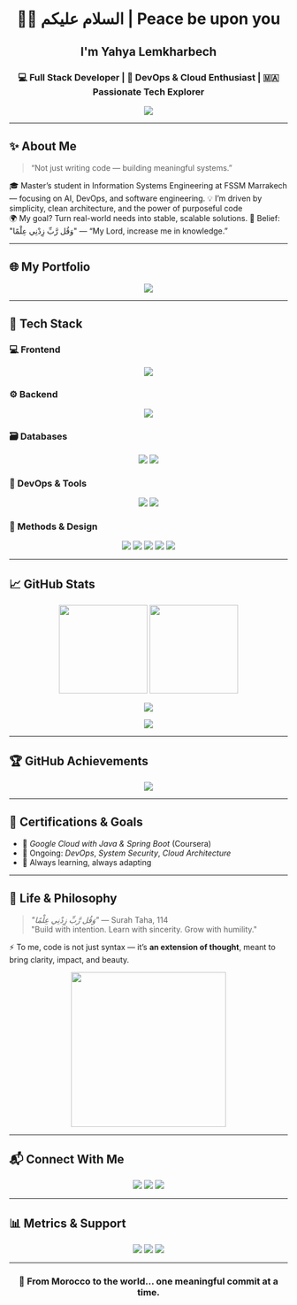 <h1 align="center">👨‍💻 السلام عليكم | Peace be upon you</h1>

<h2 align="center">I'm Yahya Lemkharbech</h2>
<h3 align="center">💻 Full Stack Developer | 🚀 DevOps & Cloud Enthusiast | 🇲🇦 Passionate Tech Explorer</h3>

<p align="center">
  <img src="https://readme-typing-svg.herokuapp.com?font=Cairo&duration=4000&color=F49E38&center=true&vCenter=true&lines=Welcome+to+my+GitHub!;Code+with+purpose.;📿+Seek+knowledge+from+the+cradle+to+the+grave."/>
</p>


---

## ✨ About Me

> “Not just writing code — building meaningful systems.”

🎓 Master’s student in Information Systems Engineering at FSSM Marrakech — focusing on AI, DevOps, and software engineering.
💡 I’m driven by simplicity, clean architecture, and the power of purposeful code  
🌍 My goal? Turn real-world needs into stable, scalable solutions.
🤲 Belief: "وَقُل رَّبِّ زِدْنِي عِلْمًا" — “My Lord, increase me in knowledge.”


---

## 🌐 My Portfolio

<p align="center">
  <a href="https://lemkharbech-yahya.vercel.app/" target="_blank">
    <img src="https://img.shields.io/badge/🌍_Visit_My_Portfolio-F49E38?style=for-the-badge&logo=vercel&logoColor=white"/>
  </a>
</p>

---

## 🧠 Tech Stack

### 💻 Frontend
<p align="center">
  <img src="https://skillicons.dev/icons?i=html,css,js,react,tailwind,bootstrap" />
</p>

### ⚙ Backend
<p align="center">
  <img src="https://skillicons.dev/icons?i=java,spring,php,laravel,python" />
</p>

### 🗃️ Databases
<p align="center">
  <img src="https://skillicons.dev/icons?i=mysql,postgres,firebase" />
  <img src="https://img.shields.io/badge/Oracle-F80000?style=for-the-badge&logo=oracle&logoColor=white"/>
</p>

### 🧪 DevOps & Tools
<p align="center">
  <img src="https://skillicons.dev/icons?i=docker,github,git,jenkins,vscode,idea" />
  <img src="https://img.shields.io/badge/CI%2FCD-0A0A0A?style=for-the-badge&logo=githubactions&logoColor=white"/>
</p>

### 📐 Methods & Design
<p align="center">
  <img src="https://img.shields.io/badge/OOP-232F3E?style=for-the-badge&logo=oop&logoColor=white"/>
  <img src="https://img.shields.io/badge/UML-FFFFFF?style=for-the-badge&logo=uml&logoColor=black"/>
  <img src="https://img.shields.io/badge/Merise-007396?style=for-the-badge&logo=merise&logoColor=white"/>
  <img src="https://img.shields.io/badge/Design%20Pattern-8E44AD?style=for-the-badge&logo=pattern&logoColor=white"/>
  <img src="https://img.shields.io/badge/REST%20API-4B8BBE?style=for-the-badge&logo=rest&logoColor=white"/>
</p>

---

## 📈 GitHub Stats

<p align="center">
  <img src="https://github-readme-stats.vercel.app/api?username=YahyaLem02&show_icons=true&theme=tokyonight" height="160"/>
  <img src="https://github-readme-stats.vercel.app/api/top-langs/?username=YahyaLem02&layout=compact&theme=tokyonight" height="160"/>
</p>

<p align="center">
  <img src="https://github-readme-streak-stats.herokuapp.com/?user=YahyaLem02&theme=tokyonight"/>
</p>

<p align="center">
  <img src="https://github-profile-summary-cards.vercel.app/api/cards/profile-details?username=YahyaLem02&theme=tokyonight" />
</p>

---

## 🏆 GitHub Achievements

<p align="center">
  <img src="https://github-profile-trophy.vercel.app/?username=YahyaLem02&theme=monokai&row=2&column=4" />
</p>

---

## 🎯 Certifications & Goals

- 📜 *Google Cloud with Java & Spring Boot* (Coursera)  
- 🎯 Ongoing: *DevOps*, *System Security*, *Cloud Architecture*  
- 🚀 Always learning, always adapting  

---

## 💬 Life & Philosophy

> *"وَقُل رَّبِّ زِدْنِي عِلْمًا"* — Surah Taha, 114  
> "Build with intention. Learn with sincerity. Grow with humility."

⚡ To me, code is not just syntax — it’s **an extension of thought**, meant to bring clarity, impact, and beauty.

<div align="center">
  <img src="https://media.giphy.com/media/kH1DBkPNyZPOk0BxrM/giphy.gif" width="280" />
</div>

---

## 📬 Connect With Me

<p align="center">
  <a href="mailto:lemkharbechy@gmail.com"><img src="https://img.shields.io/badge/Gmail-D14836?style=for-the-badge&logo=gmail&logoColor=white"/></a>
  <a href="https://linkedin.com/in/yahya-lemkharbech"><img src="https://img.shields.io/badge/LinkedIn-0A66C2?style=for-the-badge&logo=linkedin&logoColor=white"/></a>
  <a href="https://lemkharbech-yahya.vercel.app/"><img src="https://img.shields.io/badge/Portfolio-F49E38?style=for-the-badge&logo=vercel&logoColor=white"/></a>
</p>

---

## 📊 Metrics & Support

<p align="center">
  <img src="https://komarev.com/ghpvc/?username=YahyaLem02&label=Profile%20Views&color=blueviolet&style=flat-square"/>
  <img src="https://img.shields.io/github/followers/YahyaLem02?style=social" />
  <img src="https://img.shields.io/github/stars/YahyaLem02?style=social" />
</p>

---

<h3 align="center">🚀 From Morocco to the world... one meaningful commit at a time.</h3>
